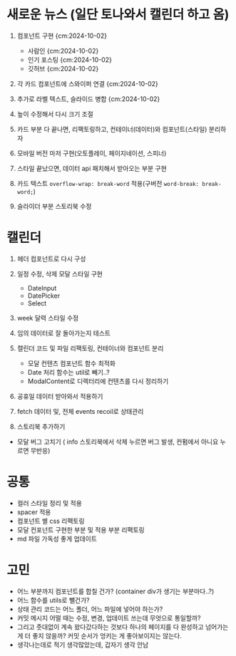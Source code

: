 # 새로운 뉴스 (일단 토나와서 캘린더 하고 옴)

1.  컴포넌트 구현 {cm:2024-10-02}

    - 사람인 {cm:2024-10-02}
    - 인기 포스팅 {cm:2024-10-02}
    - 깃허브 {cm:2024-10-02}

2.  각 카드 컴포넌트에 스와이퍼 연결 {cm:2024-10-02}

3.  추가로 라벨 텍스트, 슬라이드 병합 {cm:2024-10-02}

4.  높이 수정해서 다시 크기 조절

5.  카드 부분 다 끝나면, 리팩토링하고, 컨테이너(데이터)와 컴포넌트(스타일) 분리하자

6.  모바일 버전 마저 구현(오토플레이, 페이지네이션, 스피너)

7.  스타일 끝났으면, 데이터 api 패치해서 받아오는 부분 구현

8.  카드 텍스트 `overflow-wrap: break-word` 적용(구버전 `word-break: break-word;`)

9.  슬라이더 부분 스토리북 수정

# 캘린더

1. 헤더 컴포넌트로 다시 구성

2. 일정 수정, 삭제 모달 스타일 구현

   - DateInput
   - DatePicker
   - Select

3. week 달력 스타일 수정

4. 임의 데이터로 잘 돌아가는지 테스트

5. 캘린더 코드 및 파일 리팩토링, 컨테이너와 컴포넌트 분리

   - 모달 컨텐츠 컴포넌트 함수 최적화
   - Date 처리 함수는 util로 빼기..?
   - ModalContent로 디렉터리에 컨텐츠를 다시 정리하기

6. 공휴일 데이터 받아와서 적용하기

7. fetch 데이터 및, 전체 events recoil로 상태관리

8. 스토리북 추가하기

- 모달 버그 고치기 ( info 스토리북에서 삭제 누르면 버그 발생, 컨펌에서 아니요 누르면 무반응)

# 공통

- 컬러 스타일 정리 및 적용
- spacer 적용
- 컴포넌트 별 css 리팩토링
- 모달 컨포넌트 구현한 부분 및 적용 부분 리팩토링
- md 파일 가독성 좋게 업데이트

# 고민

- 어느 부분까지 컴포넌트를 합칠 건가? (container div가 생기는 부분마다..?)
- 어느 함수를 utils로 뺄건가?
- 상태 관리 코드는 어느 폴더, 어느 파일에 넣어야 하는가?
- 커밋 메시지 어떨 때는 수정, 변경, 업데이트 쓰는데 무엇으로 통일할까?
- 그리고 줏대없이 계속 왔다갔다하는 것보다 하나의 페이지를 다 완성하고 넘어가는 게 더 좋지 않을까? 커밋 순서가 엉키는 게 좋아보이지는 않는다.
- 생각나는데로 적기 생각많았는데, 갑자기 생각 안남
